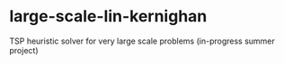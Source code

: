 # large-scale-lin-kernighan
TSP heuristic solver for very large scale problems (in-progress summer project)
